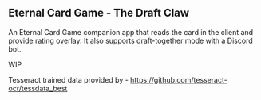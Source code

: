 ## Eternal Card Game - The Draft Claw
An Eternal Card Game companion app that reads the card in the client and provide rating overlay.
It also supports draft-together mode with a Discord bot.

WIP

Tesseract trained data provided by - https://github.com/tesseract-ocr/tessdata_best
